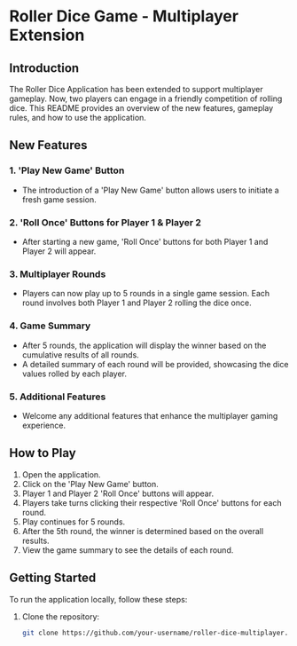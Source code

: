 # Roller Dice Game - Multiplayer Extension

## Introduction

The Roller Dice Application has been extended to support multiplayer gameplay. Now, two players can engage in a friendly competition of rolling dice. This README provides an overview of the new features, gameplay rules, and how to use the application.

## New Features

### 1. 'Play New Game' Button

- The introduction of a 'Play New Game' button allows users to initiate a fresh game session.

### 2. 'Roll Once' Buttons for Player 1 & Player 2

- After starting a new game, 'Roll Once' buttons for both Player 1 and Player 2 will appear.
  
### 3. Multiplayer Rounds

- Players can now play up to 5 rounds in a single game session. Each round involves both Player 1 and Player 2 rolling the dice once.

### 4. Game Summary

- After 5 rounds, the application will display the winner based on the cumulative results of all rounds.
- A detailed summary of each round will be provided, showcasing the dice values rolled by each player.

### 5. Additional Features

- Welcome any additional features that enhance the multiplayer gaming experience.

## How to Play

1. Open the application.
2. Click on the 'Play New Game' button.
3. Player 1 and Player 2 'Roll Once' buttons will appear.
4. Players take turns clicking their respective 'Roll Once' buttons for each round.
5. Play continues for 5 rounds.
6. After the 5th round, the winner is determined based on the overall results.
7. View the game summary to see the details of each round.

## Getting Started

To run the application locally, follow these steps:

1. Clone the repository:

   ```bash
   git clone https://github.com/your-username/roller-dice-multiplayer.git
